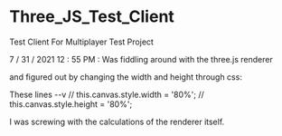# Three_JS_Test_Client
 Test Client For Multiplayer Test Project


7 / 31 / 2021
12 : 55 PM : Was fiddling around with the three.js renderer

and figured out by changing the width and height through css:

These lines --v
// this.canvas.style.width = '80%';
// this.canvas.style.height = '80%';

I was screwing with the calculations of the renderer itself.